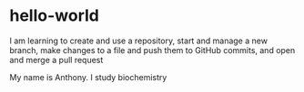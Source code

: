 # hello-world
I am learning to create and use a repository, start and manage a new branch, make changes to a file and push them to GitHub commits, and open and merge a pull request

My name is Anthony. I study biochemistry

